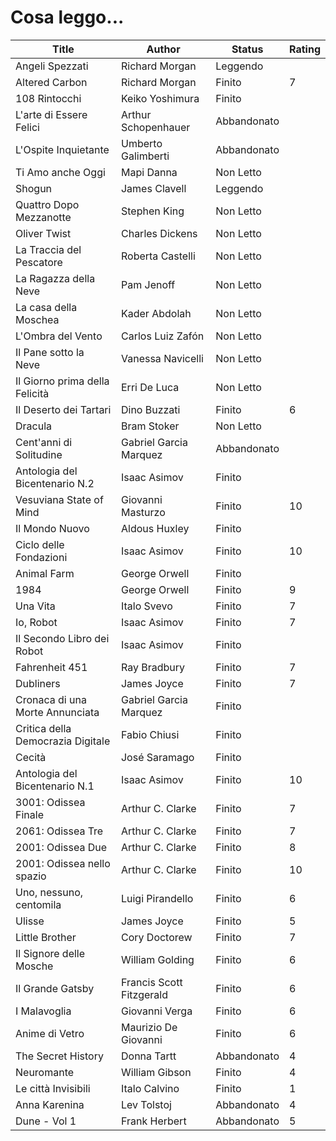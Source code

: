 # Cosa leggo...

| Title | Author | Status | Rating | 
| --- | --- | --- | --- | 
| Angeli Spezzati | Richard Morgan | Leggendo |  | 
| Altered Carbon | Richard Morgan | Finito | 7 | 
| 108 Rintocchi | Keiko Yoshimura | Finito |  | 
| L'arte di Essere Felici | Arthur Schopenhauer | Abbandonato |  | 
| L'Ospite Inquietante | Umberto Galimberti | Abbandonato |  | 
| Ti Amo anche Oggi | Mapi Danna | Non Letto |  | 
| Shogun | James Clavell | Leggendo |  | 
| Quattro Dopo Mezzanotte | Stephen King | Non Letto |  | 
| Oliver Twist | Charles Dickens | Non Letto |  | 
| La Traccia del Pescatore | Roberta Castelli | Non Letto |  | 
| La Ragazza della Neve | Pam Jenoff | Non Letto |  | 
| La casa della Moschea | Kader Abdolah | Non Letto |  | 
| L'Ombra del Vento | Carlos Luiz Zafón | Non Letto |  | 
| Il Pane sotto la Neve | Vanessa Navicelli | Non Letto |  | 
| Il Giorno prima della Felicità | Erri De Luca | Non Letto |  | 
| Il Deserto dei Tartari | Dino Buzzati | Finito | 6 | 
| Dracula | Bram Stoker | Non Letto |  | 
| Cent'anni di Solitudine | Gabriel Garcia Marquez | Abbandonato |  | 
| Antologia del Bicentenario N.2 | Isaac Asimov | Finito |  | 
| Vesuviana State of Mind | Giovanni Masturzo | Finito | 10 | 
| Il Mondo Nuovo | Aldous Huxley | Finito |  | 
| Ciclo delle Fondazioni | Isaac Asimov | Finito | 10 | 
| Animal Farm | George Orwell | Finito |  | 
| 1984 | George Orwell | Finito | 9 | 
| Una Vita | Italo Svevo | Finito | 7 | 
| Io, Robot | Isaac Asimov | Finito | 7 | 
| Il Secondo Libro dei Robot | Isaac Asimov | Finito |  | 
| Fahrenheit 451 | Ray Bradbury | Finito | 7 | 
| Dubliners | James Joyce | Finito | 7 | 
| Cronaca di una Morte Annunciata | Gabriel Garcia Marquez | Finito |  | 
| Critica della Democrazia Digitale | Fabio Chiusi | Finito |  | 
| Cecità | José Saramago | Finito |  | 
| Antologia del Bicentenario N.1 | Isaac Asimov | Finito | 10 | 
| 3001: Odissea Finale | Arthur C. Clarke | Finito | 7 | 
| 2061: Odissea Tre | Arthur C. Clarke | Finito | 7 | 
| 2001: Odissea Due | Arthur C. Clarke | Finito | 8 | 
|  2001: Odissea nello spazio | Arthur C. Clarke | Finito | 10 | 
| Uno, nessuno, centomila | Luigi Pirandello | Finito | 6 | 
| Ulisse | James Joyce | Finito | 5 | 
| Little Brother | Cory Doctorew | Finito | 7 | 
| Il Signore delle Mosche | William Golding | Finito | 6 | 
| Il Grande Gatsby | Francis Scott Fitzgerald | Finito | 6 | 
| I Malavoglia | Giovanni Verga | Finito | 6 | 
| Anime di Vetro | Maurizio De Giovanni | Finito | 6 | 
| The Secret History | Donna Tartt | Abbandonato | 4 | 
| Neuromante | William Gibson | Finito | 4 | 
| Le città Invisibili | Italo Calvino | Finito | 1 | 
| Anna Karenina | Lev Tolstoj | Abbandonato | 4 | 
| Dune - Vol 1 | Frank Herbert | Abbandonato | 5 | 
